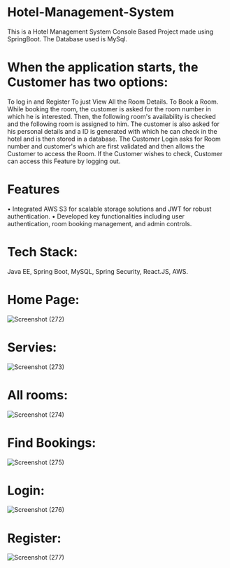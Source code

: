 # Hotel-Management-System
This is a Hotel Management System Console Based Project made using SpringBoot. The Database used is MySql.
# When the application starts, the Customer has two options:
To log in and Register
To just View All the Room Details.
To Book a Room.
While booking the room, the customer is asked for the room number in which he is interested. Then, the following room's availability is checked and the following room is assigned to him. The customer is also asked for his personal details and a ID is generated with which he can check in the hotel and is then stored in a database.
The Customer Login asks for Room number and customer's  which are first validated and then allows the Customer to access the Room.
If the Customer wishes to check, Customer can access this Feature by logging out. 
# Features
•	Integrated AWS S3 for scalable storage solutions and JWT for robust authentication.
•	Developed key functionalities including user authentication, room booking management, and admin controls.
# Tech Stack:
Java EE, Spring Boot, MySQL, Spring Security, React.JS, AWS.
# Home Page:
![Screenshot (272)](https://github.com/user-attachments/assets/53d5babe-5ba9-4276-9460-7946c6aa3b99)
# Servies:
![Screenshot (273)](https://github.com/user-attachments/assets/c346bae9-abbc-4a07-964c-e04f207ae006)
# All rooms:
![Screenshot (274)](https://github.com/user-attachments/assets/9c6d0106-e83d-44a9-9d10-3aca4ca0cedc)
# Find Bookings:
![Screenshot (275)](https://github.com/user-attachments/assets/ac2c1276-22c0-4db6-a0cb-319c95b2c93f)
# Login:
![Screenshot (276)](https://github.com/user-attachments/assets/ce1a866b-0c27-42d6-927e-5ac04eac2ad7)
# Register:
![Screenshot (277)](https://github.com/user-attachments/assets/d4e98571-41ea-468f-9ff2-dfb1eb8f67ee)
